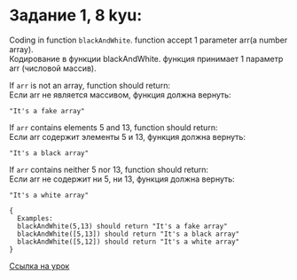 # Задание 1, 8 kyu:

Coding in function ```blackAndWhite```. function accept 1 parameter arr(a number array).<br>
Кодирование в функции blackAndWhite. функция принимает 1 параметр arr (числовой массив).

If ```arr``` is not an array, function should return:<br>
Если arr не является массивом, функция должна вернуть:

```"It's a fake array"```

If ```arr``` contains elements 5 and 13, function should return:<br>
Если arr содержит элементы 5 и 13, функция должна вернуть:

```"It's a black array"```

If ```arr``` contains neither 5 nor 13, function should return:<br>
Если arr не содержит ни 5, ни 13, функция должна вернуть:

```"It's a white array"```

```
{
  Examples:
  blackAndWhite(5,13) should return "It's a fake array"
  blackAndWhite([5,13]) should return "It's a black array"
  blackAndWhite([5,12]) should return "It's a white array" 
}
```

[Ссылка на урок](https://www.codewars.com/kata/5732b0351eb838d03300101d/train/javascript)
